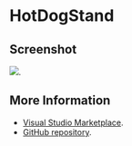 # HotDogStand



## Screenshot
![](https://raw.githubusercontent.com/gerane/VSCodeThemes/master/gerane.Theme-HotDogStand/screenshot.png).


## More Information
* [Visual Studio Marketplace](https://marketplace.visualstudio.com/items/gerane.Theme-HotDogStand).
* [GitHub repository](https://github.com/gerane/VSCodeThemes).
